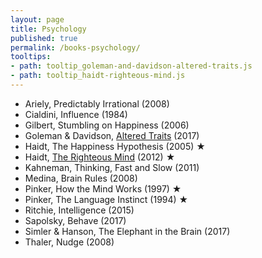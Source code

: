 ```yaml
---
layout: page
title: Psychology
published: true
permalink: /books-psychology/
tooltips: 
- path: tooltip_goleman-and-davidson-altered-traits.js
- path: tooltip_haidt-righteous-mind.js
---
```


* Ariely, Predictably Irrational (2008)
* Cialdini, Influence (1984)
* Gilbert, Stumbling on Happiness (2006)
* Goleman & Davidson, <a id="goleman-and-davidson-altered-traits" class="internal-link" href="/goleman-and-davidson-altered-traits/">Altered Traits</a> (2017)
* Haidt, The Happiness Hypothesis (2005) ★
* Haidt, <a id="haidt-righteous-mind" class="internal-link" href="/haidt-righteous-mind/">The Righteous Mind</a> (2012) ★
* Kahneman, Thinking, Fast and Slow (2011)
* Medina, Brain Rules (2008)
* Pinker, How the Mind Works (1997) ★
* Pinker, The Language Instinct (1994) ★
* Ritchie, Intelligence (2015)
* Sapolsky, Behave (2017)
* Simler & Hanson, The Elephant in the Brain (2017)
* Thaler, Nudge (2008)
